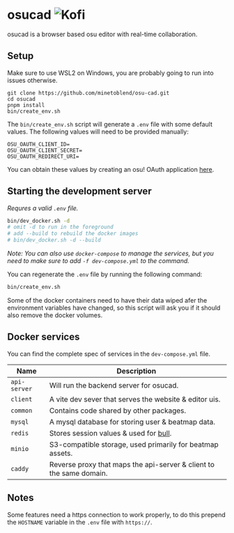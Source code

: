 # osucad ![Kofi](https://img.shields.io/badge/Kofi-F16061.svg?logo=ko-fi&logoColor=white)


osucad is a browser based osu editor with real-time collaboration.

## Setup

Make sure to use WSL2 on Windows, you are probably going to run into issues otherwise.

```
git clone https://github.com/minetoblend/osu-cad.git
cd osucad
pnpm install
bin/create_env.sh
```

The `bin/create_env.sh` script will generate a `.env` file with some default values. The following values will need to 
be provided manually:

```
OSU_OAUTH_CLIENT_ID=
OSU_OAUTH_CLIENT_SECRET=
OSU_OAUTH_REDIRECT_URI=
```
You can obtain these values by creating an osu! OAuth application [here](https://osu.ppy.sh/home/account/edit#oauth).

## Starting the development server

*Requres a valid `.env` file.*

```bash
bin/dev_docker.sh -d
# omit -d to run in the foreground
# add --build to rebuild the docker images
# bin/dev_docker.sh -d --build
```

*Note: You can also use `docker-compose` to manage the services, but you need to make sure to add `-f dev-compose.yml` 
to the command.*

You can regenerate the `.env` file by running the following command:
```bash
bin/create_env.sh
```
Some of the docker containers need to have their data wiped afer the environment variables have changed, so this script 
will ask you if it should also remove the docker volumes.

## Docker services
You can find the complete spec of services in the `dev-compose.yml` file.

| Name         | Description                                                                   |
|--------------|-------------------------------------------------------------------------------|
| `api-server` | Will run the backend server for osucad.                                       |
| `client`     | A vite dev sever that serves the website & editor uis.                        |
| `common`     | Contains code shared by other packages.                                       |
| `mysql`      | A mysql database for storing user & beatmap data.                             |
| `redis`      | Stores session values & used for [bull](https://github.com/OptimalBits/bull). |
| `minio`      | S3-compatible storage, used primarily for beatmap assets.                     |
| `caddy`      | Reverse proxy that maps the api-server & client to the same domain.           |

## Notes

Some features need a https connection to work properly, to do this prepend the `HOSTNAME` variable in the `.env` file
with `https://`.
